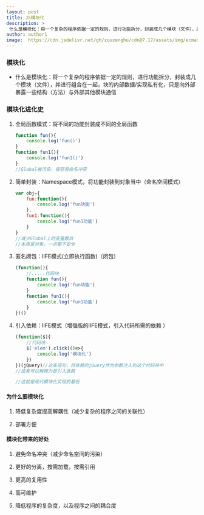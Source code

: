 ```yaml
---
layout: post
title: JS模块化
description: >
 什么是模块化：将一个复杂的程序依据一定的规则，进行功能拆分，封装成几个模块（文件），并进行组合在一起，块的内部数据/实现私有化，只是向外部暴露一些结构（方法）与外部其他模块通信
author: author1
image:  https://cdn.jsdelivr.net/gh/zouzenghu/cdn@7.17/assets/img/ecmascript/u=646855610,951597263&fm=26&gp=0.jpg
---
```



### 模块化

* 什么是模块化：将一个复杂的程序依据一定的规则，进行功能拆分，封装成几个模块（文件），并进行组合在一起，块的内部数据/实现私有化，只是向外部暴露一些结构（方法）与外部其他模块通信

### 模块化进化史

1. 全局函数模式：将不同的功能封装成不同的全局函数
   
   ```javascript
   function fun(){
       console.log('fun()')
   }
   function fun1(){
       console.log('fun1()')    
   }
   //Global被污染，很容易命名冲突 
   ```

2. 简单封装：Namespace模式，将功能封装到对象当中（命名空间模式）
   
   ```javascript
   var obj={
       fun:function(){
           console.log('fun功能')
       },
       fun1:function(){
           console.log('fun1功能')
       }
   }
   //减少Global上的变量数目
   //本质是对象，一点都不安全
   ```

3. 匿名闭包：IIFE模式(立即执行函数)（闭包）
   
   ```javascript
   (function(){
       //.....代码块
       function fun(){
           console.log('fun功能')
       }
       function fun1(){
           console.log('fun1功能')
       }
   })()
   ```

4. 引入依赖：IIFE模式（增强版的IIFE模式，引入代码所需的依赖 ）
   
   ```javascript
   (function($){
       //代码块
       $('elem').click(()=>{
           console.log('模块化')
       })
   })(jQuery)//这条语句，将依赖的jQuery作为参数注入到这个代码块中
   //或者可以解释为是引入依赖
   
   //这就是现代模块化实现的基石
   ```

#### 为什么要模块化

1. 降低复杂度提高解耦性（减少复杂的程序之间的关联性）

2. 部署方便

#### 模块化带来的好处

1. 避免命名冲突（减少命名空间的污染）

2. 更好的分离，按需加载，按需引用

3. 更高的复用性

4. 高可维护

5. 降低程序的复杂度，以及程序之间的耦合度
